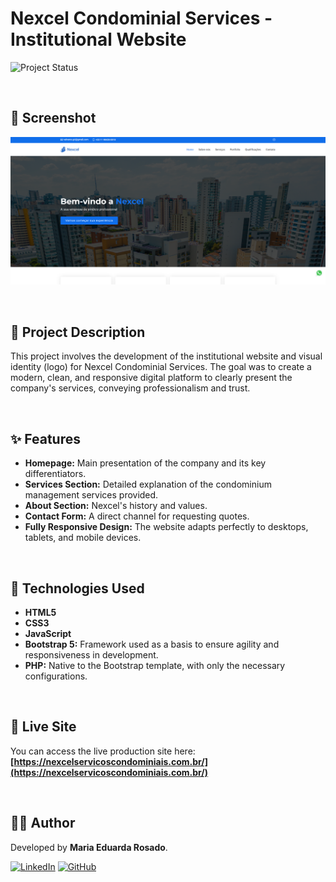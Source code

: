 # Nexcel Condominial Services - Institutional Website

![Project Status](https://img.shields.io/badge/Status-Completed-brightgreen)

<br>

## 📸 Screenshot

![Screenshot of the Nexcel website homepage](assets/img/ScreenShotHome.png)

<br>

## 📄 Project Description

This project involves the development of the institutional website and visual identity (logo) for Nexcel Condominial Services. The goal was to create a modern, clean, and responsive digital platform to clearly present the company's services, conveying professionalism and trust.

<br>

## ✨ Features

-   **Homepage:** Main presentation of the company and its key differentiators.
-   **Services Section:** Detailed explanation of the condominium management services provided.
-   **About Section:** Nexcel's history and values.
-   **Contact Form:** A direct channel for requesting quotes.
-   **Fully Responsive Design:** The website adapts perfectly to desktops, tablets, and mobile devices.

<br>

## 🚀 Technologies Used

- **HTML5**
- **CSS3**
- **JavaScript**
- **Bootstrap 5:** Framework used as a basis to ensure agility and responsiveness in development.
- **PHP:** Native to the Bootstrap template, with only the necessary configurations.

<br>

## 🔗 Live Site

You can access the live production site here:
**[https://nexcelservicoscondominiais.com.br/](https://nexcelservicoscondominiais.com.br/)**

<br>

## 👩‍💻 Author

Developed by **Maria Eduarda Rosado**.

[![LinkedIn](https://img.shields.io/badge/LinkedIn-0077B5?style=for-the-badge&logo=linkedin&logoColor=white)](https://www.linkedin.com/in/mariaeduardarosado/)
[![GitHub](https://img.shields.io/badge/GitHub-181717?style=for-the-badge&logo=github&logoColor=white)](https://github.com/eduardarosado)